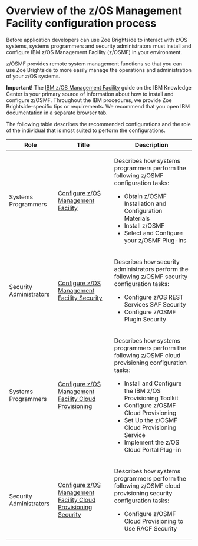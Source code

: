 # Overview of the z/OS Management Facility configuration process
Before application developers can use Zoe Brightside to interact with z/OS systems, systems programmers and security  administrators must install and configure IBM z/OS Management Facility (z/OSMF) in your environment.

z/OSMF provides remote system management functions so that you can use Zoe Brightside to more easily manage the operations and administration of your z/OS systems.

**Important!** The [IBM z/OS Management Facility](https://www.ibm.com/support/knowledgecenter/en/SSLTBW_2.2.0/com.ibm.zos.v2r2.izu/izu.htm) guide on the IBM Knowledge Center is your primary source of information about how to install and configure z/OSMF. Throughout the IBM procedures, we provide Zoe Brightside-specific tips or requirements. We recommend that you open IBM documentation in a separate browser tab.

The following table describes the recommended configurations and the role of the individual that is most suited to perform the
configurations.

<div class="table-wrap">

<table>
<thead>
<tr class="header">
<th>Role</th>
<th>Title</th>
<th>Description</th>
</tr>
</thead>
<tbody>
<tr class="odd">
<td>Systems Programmers</td>
<td><a href="cli-configzosmf.md">Configure z/OS Management Facility</a></td>
<td><p>Describes how systems programmers perform the following z/OSMF configuration tasks:</p>
<ul>
<li>Obtain z/OSMF Installation and Configuration Materials</li>
<li>Install z/OSMF</li>
<li>Select and Configure your z/OSMF Plug-ins</li>
</ul></td>
</tr>
<tr class="even">
<td>Security Administrators</td>
<td><a href="cli-configzosmfsecurity.md">Configure z/OS Management Facility Security</a></td>
<td><p>Describes how security administrators perform the following <span>z/OSMF</span> security configuration tasks:</p>
<ul>
<li>Configure z/OS REST Services SAF Security</li>
<li>Configure z/OSMF Plugin Security</li>
</ul></td>
</tr>
<tr class="odd">
<td><p>Systems Programmers</p></td>
<td><a href="cli-configzosmfcloudprovisioning.md">Configure z/OS Management Facility Cloud Provisioning</a></td>
<td><p>Describes how systems programmers perform the following <span>z/OSMF</span> cloud provisioning configuration tasks:</p>
<ul>
<li>Install and Configure the IBM z/OS Provisioning Toolkit</li>
<li>Configure z/OSMF Cloud Provisioning</li>
<li>Set Up the z/OSMF Cloud Provisioning Service</li>
<li><span class="sv-ti-done">Implement the z/OS Cloud Portal Plug-in</span></li>
</ul></td>
</tr>
<tr class="even">
<td>Security Administrators</td>
<td><a href="cli-configzosmfcloudprovisioningsecurity.md">Configure z/OS Management Facility Cloud Provisioning Security</a></td>
<td><p>Describes how systems programmers perform the following <span>z/OSMF</span> cloud provisioning security configuration tasks:</p>
<ul>
<li>Configure z/OSMF Cloud Provisioning to Use RACF Security</li>
</ul></td>
</tr>
</tbody>
</table>

</div>

